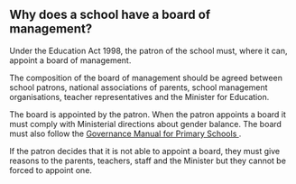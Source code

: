 ##  Why does a school have a board of management?

Under the Education Act 1998, the patron of the school must, where it can,
appoint a board of management.

The composition of the board of management should be agreed between school
patrons, national associations of parents, school management organisations,
teacher representatives and the Minister for Education.

The board is appointed by the patron. When the patron appoints a board it must
comply with Ministerial directions about gender balance. The board must also
follow the [ Governance Manual for Primary Schools
](https://www.gov.ie/pdf/?file=https://assets.gov.ie/34186/31f98d651a6147ef91d781fa3805ccc7.pdf)
.

If the patron decides that it is not able to appoint a board, they must give
reasons to the parents, teachers, staff and the Minister but they cannot be
forced to appoint one.
